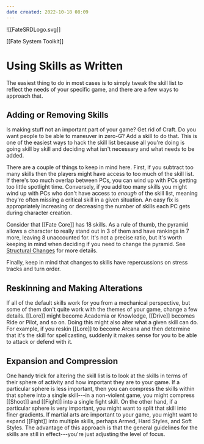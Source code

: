 ```yaml
---
date created: 2022-10-18 08:09
---
```


![[FateSRDLogo.svg]]

[[Fate System Toolkit]]

# Using Skills as Written

The easiest thing to do in most cases is to simply tweak the skill list
to reflect the needs of your specific game, and there are a few ways to
approach that.

## Adding or Removing Skills

Is making stuff not an important part of your game? Get rid of Craft. Do
you want people to be able to maneuver in zero-G? Add a skill to do
that. This is one of the easiest ways to hack the skill list because all
you're doing is going skill by skill and deciding what isn't necessary
and what needs to be added.

There are a couple of things to keep in mind here. First, if you
subtract too many skills then the players might have access to too much
of the skill list. If there's too much overlap between PCs, you can wind
up with PCs getting too little spotlight time. Conversely, if you add
too many skills you might wind up with PCs who don't have access to
_enough_ of the skill list, meaning they're often missing a critical
skill in a given situation. An easy fix is appropriately increasing or
decreasing the number of skills each PC gets during character creation.

Consider that [[Fate Core]] has 18 skills. As a rule of thumb, the pyramid
allows a character to really stand out in 3 of them and have rankings in
7 more, leaving 8 unaccounted for. It's not a precise ratio, but it's
worth keeping in mind when deciding if you need to change the pyramid.
See [Structural Changes](../structural-changes/index.html) for more
details.

Finally, keep in mind that changes to skills have repercussions on
stress tracks and turn order.

## Reskinning and Making Alterations

If all of the default skills work for you from a mechanical perspective,
but some of them don't quite work with the themes of your game, change a
few details. [[Lore]] might become Academia or Knowledge, [[Drive]] becomes Ride
or Pilot, and so on. Doing this might also alter what a given skill can
do. For example, if you reskin [[Lore]] to become Arcana and then determine
that it's the skill for spellcasting, suddenly it makes sense for you to
be able to attack or defend with it.

## Expansion and Compression

One handy trick for altering the skill list is to look at the skills in
terms of their sphere of activity and how important they are to your
game. If a particular sphere is less important, then you can compress
the skills within that sphere into a single skill---in a non-violent
game, you might compress [[Shoot]] and [[Fight]] into a single fight skill. On
the other hand, if a particular sphere is very important, you might want
to split that skill into finer gradients. If martial arts are important
to your game, you might want to expand [[Fight]] into multiple skills,
perhaps Armed, Hard Styles, and Soft Styles. The advantage of this
approach is that the general guidelines for the skills are still in
effect---you're just adjusting the level of focus.

